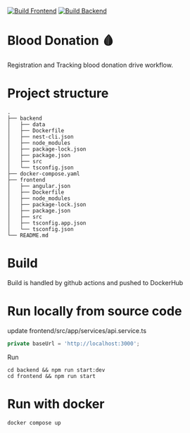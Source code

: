 [![Build Frontend](https://github.com/bkrajendra/blood-donation/actions/workflows/build-frontend.yml/badge.svg)](https://github.com/bkrajendra/blood-donation/actions/workflows/build-frontend.yml) 
[![Build Backend](https://github.com/bkrajendra/blood-donation/actions/workflows/build-backend.yml/badge.svg)](https://github.com/bkrajendra/blood-donation/actions/workflows/build-backend.yml)

# Blood Donation 🩸
Registration and Tracking blood donation drive workflow.

# Project structure
```shell
.
├── backend
│   ├── data
│   ├── Dockerfile
│   ├── nest-cli.json
│   ├── node_modules
│   ├── package-lock.json
│   ├── package.json
│   ├── src
│   └── tsconfig.json
├── docker-compose.yaml
├── frontend
│   ├── angular.json
│   ├── Dockerfile
│   ├── node_modules
│   ├── package-lock.json
│   ├── package.json
│   ├── src
│   ├── tsconfig.app.json
│   └── tsconfig.json
└── README.md
```

# Build
Build is handled by github actions and pushed to DockerHub

# Run locally from source code
update frontend/src/app/services/api.service.ts 
```ts
private baseUrl = 'http://localhost:3000';

```
Run
```shell
cd backend && npm run start:dev
cd frontend && npm run start

```
# Run with docker
```shell
docker compose up
```

